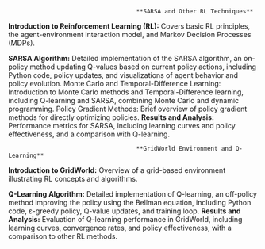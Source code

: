                                         **SARSA and Other RL Techniques**

**Introduction to Reinforcement Learning (RL):** Covers basic RL principles, the agent-environment interaction model, and Markov Decision Processes (MDPs).

**SARSA Algorithm:** Detailed implementation of the SARSA algorithm, an on-policy method updating Q-values based on current policy actions, including Python code, policy updates, and visualizations of agent behavior and policy evolution.
Monte Carlo and Temporal-Difference Learning: Introduction to Monte Carlo methods and Temporal-Difference learning, including Q-learning and SARSA, combining Monte Carlo and dynamic programming.
Policy Gradient Methods: Brief overview of policy gradient methods for directly optimizing policies.
**Results and Analysis:** Performance metrics for SARSA, including learning curves and policy effectiveness, and a comparison with Q-learning.

                                        **GridWorld Environment and Q-Learning**

**Introduction to GridWorld:** Overview of a grid-based environment illustrating RL concepts and algorithms.

**Q-Learning Algorithm:** Detailed implementation of Q-learning, an off-policy method improving the policy using the Bellman equation, including Python code, ε-greedy policy, Q-value updates, and training loop.
**Results and Analysis:** Evaluation of Q-learning performance in GridWorld, including learning curves, convergence rates, and policy effectiveness, with a comparison to other RL methods.
